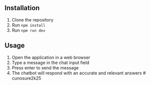 ## Installation

1. Clone the repository
2. Run `npm install`
3. Run `npm run dev`

## Usage

1. Open the application in a web browser
2. Type a message in the chat input field
3. Press enter to send the message
4. The chatbot will respond with an accurate and relevant answers
#   c u n o s u r e 2 k 2 5  
 